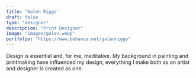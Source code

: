 ```yaml
---
title: 'Galen Riggs'
draft: false
type: "designer"
description: "Print Designer"
image: "images/galen.webp"
portfolio: "https://www.behance.net/galenriggs"
---
```


Design is essential and, for me, meditative. My background in painting and printmaking have influenced my design, everything I make both as an artist and designer is created as one.
